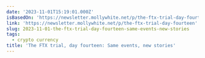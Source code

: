 ```yaml
---
date: '2023-11-01T15:19:01.000Z'
isBasedOn: 'https://newsletter.mollywhite.net/p/the-ftx-trial-day-fourteen'
link: 'https://newsletter.mollywhite.net/p/the-ftx-trial-day-fourteen'
slug: 2023-11-01-the-ftx-trial-day-fourteen-same-events-new-stories
tags:
  - crypto currency
title: 'The FTX trial, day fourteen: Same events, new stories'
---
```


